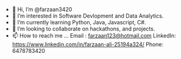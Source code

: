 - 👋 Hi, I’m @farzaan3420
- 👀 I’m interested in Software Devlopment and Data Analytics. 
- 🌱 I’m currently learning Python, Java, Javascript, C#. 
- 💞️ I’m looking to collaborate on hackathons, and projects. 
- 📫 How to reach me ... Email : farzaan123@hotmail.com LinkedIn: https://www.linkedin.com/in/farzaan-ali-25194a324/ Phone: 6478783420

<!---
farzaan3420/farzaan3420 is a ✨ special ✨ repository because its `README.md` (this file) appears on your GitHub profile.
You can click the Preview link to take a look at your changes.
--->
